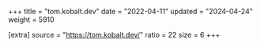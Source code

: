 +++
title = "tom.kobalt.dev"
date = "2022-04-11"
updated = "2024-04-24"
weight = 5910

[extra]
source = "https://tom.kobalt.dev/"
ratio = 22
size = 6
+++
